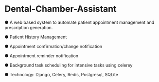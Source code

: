 # Dental-Chamber-Assistant

● A web based system to automate patient appointment management and prescription generation. 

● Patient History Management 

● Appointment confirmation/change notification 

● Appointment reminder notification 

● Background task scheduling for intensive tasks using celerey 

● Technology: Django, Celery, Redis, Postgresql, SQLite
